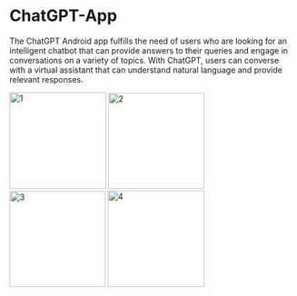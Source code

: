 # ChatGPT-App

The ChatGPT Android app fulfills the need of users who are looking for an
intelligent chatbot that can provide answers to their queries and engage in
conversations on a variety of topics. With ChatGPT, users can converse with a
virtual assistant that can understand natural language and provide relevant
responses.

<img width="170" alt="1" src="https://github.com/tottopath/ChatGPT-App/assets/57607554/5afb0a6a-f158-4940-b4b4-43ab947c25e5">
<img width="169" alt="2" src="https://github.com/tottopath/ChatGPT-App/assets/57607554/bf3d8711-e2e8-4179-9c97-b86959356960">
<img width="169" alt="3" src="https://github.com/tottopath/ChatGPT-App/assets/57607554/90079790-9ac5-4c5f-a3c0-5b57aa4712f9">
<img width="170" alt="4" src="https://github.com/tottopath/ChatGPT-App/assets/57607554/7007a736-73f9-4ed5-92ae-db6d8c1e40f0">
